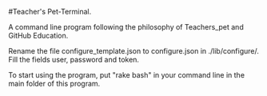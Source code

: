#Teacher's Pet-Terminal.

A command line program following the philosophy of Teachers_pet and GitHub Education.

Rename the file configure_template.json to configure.json in ./lib/configure/. Fill the fields user, password and token.

To start using the program, put "rake bash" in your command line in the main folder of this program.
